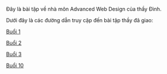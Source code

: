 Đây là bài tập về nhà môn Advanced Web Design của thầy Đình.

Dưới đây là các đường dẫn truy cập đến bài tập thầy đã giao:

[Buổi 1](/buoi_1/)

[Buổi 2](/buoi_2/)

[Buổi 3](/buoi_3/)

[Buổi 10](/buoi_10/)
